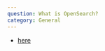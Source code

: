 ```yaml
---
question: What is OpenSearch?
category: General
---
```


* [here](/opensearch-website/_data/homepage_datafile.md#introduction)
